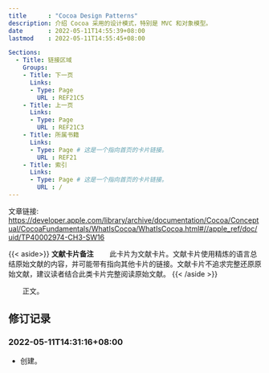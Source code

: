```yaml
---
title      : "Cocoa Design Patterns"
description: 介绍 Cocoa 采用的设计模式，特别是 MVC 和对象模型。
date       : 2022-05-11T14:55:39+08:00
lastmod    : 2022-05-11T14:55:45+08:00

Sections:
  - Title: 链接区域
    Groups:
    - Title: 下一页
      Links:
      - Type: Page
        URL : REF21C5
    - Title: 上一页
      Links:
      - Type: Page
        URL : REF21C3
    - Title: 所属书籍
      Links:
      - Type: Page # 这是一个指向首页的卡片链接。
        URL : REF21
    - Title: 索引
      Links:
      - Type: Page # 这是一个指向首页的卡片链接。
        URL : /
---
```

文章链接: https://developer.apple.com/library/archive/documentation/Cocoa/Conceptual/CocoaFundamentals/WhatIsCocoa/WhatIsCocoa.html#//apple_ref/doc/uid/TP40002974-CH3-SW16

{{< aside>}}
**文献卡片备注**
　　此卡片为文献卡片。文献卡片使用精炼的语言总结原始文献的内容，并可能带有指向其他卡片的链接。文献卡片不追求完整还原原始文献，建议读者结合此类卡片完整阅读原始文献。
{{< /aside >}}

　　正文。

## 修订记录
### 2022-05-11T14:31:16+08:00
* 创建。